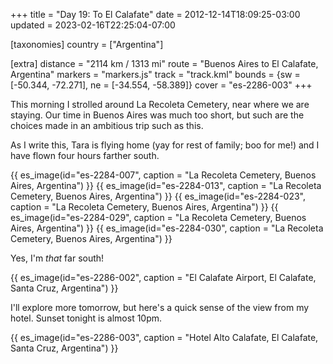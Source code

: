 +++
title = "Day 19: To El Calafate"
date = 2012-12-14T18:09:25-03:00
updated = 2023-02-16T22:25:04-07:00

[taxonomies]
country = ["Argentina"]

[extra]
distance = "2114 km / 1313 mi"
route = "Buenos Aires to El Calafate, Argentina"
markers = "markers.js"
track = "track.kml"
bounds = {sw = [-50.344, -72.271], ne = [-34.554, -58.389]}
cover = "es-2286-003"
+++

This morning I strolled around La Recoleta Cemetery, near where we are staying. Our time in Buenos Aires was much too short, but such are the choices made in an ambitious trip such as this.

<!-- more -->

As I write this, Tara is flying home (yay for rest of family; boo for me!) and I have flown four hours farther south.

{{ es_image(id="es-2284-007", caption = "La Recoleta Cemetery, Buenos Aires, Argentina") }}
{{ es_image(id="es-2284-013", caption = "La Recoleta Cemetery, Buenos Aires, Argentina") }}
{{ es_image(id="es-2284-023", caption = "La Recoleta Cemetery, Buenos Aires, Argentina") }}
{{ es_image(id="es-2284-029", caption = "La Recoleta Cemetery, Buenos Aires, Argentina") }}
{{ es_image(id="es-2284-030", caption = "La Recoleta Cemetery, Buenos Aires, Argentina") }}

Yes, I'm _that_ far south!

{{ es_image(id="es-2286-002", caption = "El Calafate Airport, El Calafate, Santa Cruz, Argentina") }}

I'll explore more tomorrow, but here's a quick sense of the view from my hotel. Sunset tonight is almost 10pm.

{{ es_image(id="es-2286-003", caption = "Hotel Alto Calafate, El Calafate, Santa Cruz, Argentina") }}
